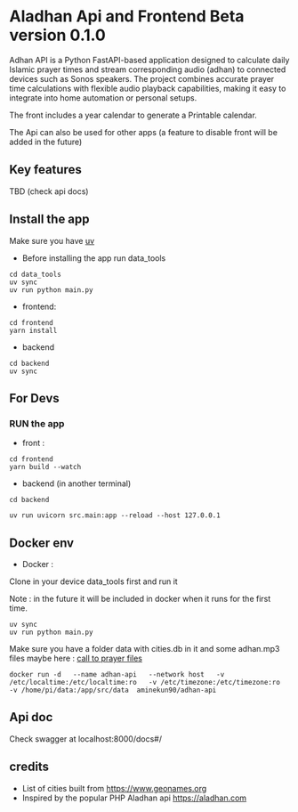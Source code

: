 # Aladhan Api and Frontend Beta version 0.1.0

Adhan API is a Python FastAPI-based application designed to calculate daily Islamic prayer times and stream corresponding audio (adhan) to connected devices such as Sonos speakers. The project combines accurate prayer time calculations with flexible audio playback capabilities, making it easy to integrate into home automation or personal setups.

The front includes a year calendar to generate a Printable calendar.

The Api can also be used for other apps (a feature to disable front will be added in the future)

## Key features

TBD (check api docs)

## Install the app

Make sure you have [uv](https://docs.astral.sh/uv/guides/install-python/)

- Before installing the app run data_tools

```shell
cd data_tools
uv sync
uv run python main.py

```

- frontend:

```shell
cd frontend
yarn install
```

- backend

```shell
cd backend
uv sync
```

## For Devs

### RUN the app

- front :

```shell
cd frontend
yarn build --watch
```

- backend (in another terminal)

```shell
cd backend

uv run uvicorn src.main:app --reload --host 127.0.0.1 
```

## Docker env

- Docker :

Clone in your device data_tools first and run it

Note : in the future it will be included in docker when it runs for the first time.

```shell
uv sync
uv run python main.py
```

Make sure you have a folder data with cities.db in it and some adhan.mp3 files maybe here : [call to prayer files](https://www.assabile.com/adhan-call-prayer)

```shell
docker run -d   --name adhan-api   --network host   -v /etc/localtime:/etc/localtime:ro   -v /etc/timezone:/etc/timezone:ro   -v /home/pi/data:/app/src/data  aminekun90/adhan-api
```

## Api doc

Check swagger at localhost:8000/docs#/

## credits

- List of cities built from <https://www.geonames.org>
- Inspired by the popular PHP Aladhan api <https://aladhan.com>
